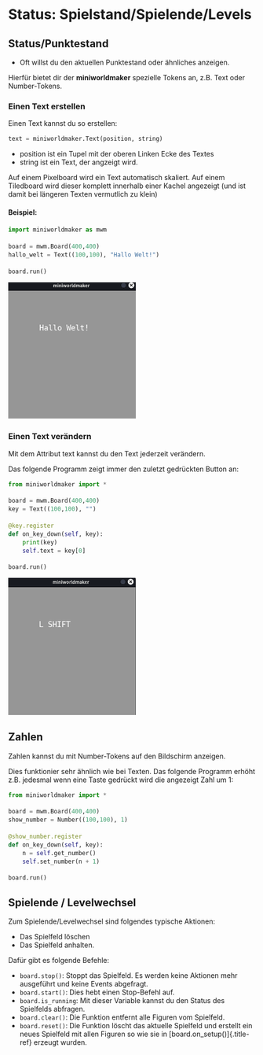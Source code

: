 # Status: Spielstand/Spielende/Levels

## Status/Punktestand

- Oft willst du den aktuellen Punktestand oder ähnliches anzeigen.

Hierfür bietet dir der **miniworldmaker** spezielle Tokens an, z.B.
Text oder Number-Tokens.

### Einen Text erstellen

Einen Text kannst du so erstellen:

``` python
text = miniworldmaker.Text(position, string)
```

- position ist ein Tupel mit der oberen Linken Ecke des Textes
- string ist ein Text, der angzeigt wird.

Auf einem Pixelboard wird ein Text automatisch skaliert.
Auf einem Tiledboard wird dieser komplett innerhalb einer Kachel angezeigt 
(und ist damit bei längeren Texten vermutlich zu klein)

#### Beispiel:

``` python
import miniworldmaker as mwm

board = mwm.Board(400,400)
hallo_welt = Text((100,100), "Hallo Welt!")

board.run()
```

<img src="../_images/text1.png" width=260px alt="Texts"/>

### Einen Text verändern

Mit dem Attribut text kannst du den Text jederzeit verändern.

Das folgende Programm zeigt immer den zuletzt gedrückten Button an:

``` python
from miniworldmaker import *

board = mwm.Board(400,400)
key = Text((100,100), "")

@key.register
def on_key_down(self, key):
    print(key)
    self.text = key[0]

board.run()
```

<img src="../_images/text2.png" width=260px alt="Texts and Events"/>

## Zahlen

Zahlen kannst du mit Number-Tokens auf den Bildschirm anzeigen.

Dies funktionier sehr ähnlich wie bei Texten. Das folgende Programm erhöht z.B. 
jedesmal wenn eine Taste gedrückt wird die angezeigt Zahl um 1:

``` python
from miniworldmaker import *

board = mwm.Board(400,400)
show_number = Number((100,100), 1)

@show_number.register
def on_key_down(self, key):
    n = self.get_number()
    self.set_number(n + 1)

board.run()
```



## Spielende / Levelwechsel

Zum Spielende/Levelwechsel sind folgendes typische Aktionen:

-   Das Spielfeld löschen
-   Das Spielfeld anhalten.

Dafür gibt es folgende Befehle:

-   `board.stop()`: Stoppt das Spielfeld. Es werden keine Aktionen mehr
    ausgeführt und keine Events abgefragt.
-   `board.start()`: Dies hebt einen Stop-Befehl auf.
-   `board.is_running`: Mit dieser Variable kannst du den Status des
    Spielfelds abfragen.
-   `board.clear()`: Die Funktion entfernt alle Figuren vom Spielfeld.
-   `board.reset()`: Die Funktion löscht das aktuelle Spielfeld und
    erstellt ein neues Spielfeld mit allen Figuren so wie sie in
    [board.on_setup()]{.title-ref} erzeugt wurden.


